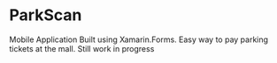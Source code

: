 # ParkScan
Mobile Application Built using Xamarin.Forms. Easy way to pay parking tickets at the mall. Still work in progress
